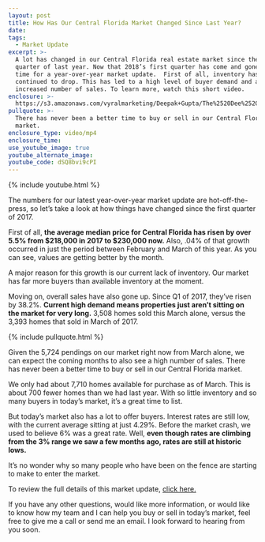 ```yaml
---
layout: post
title: How Has Our Central Florida Market Changed Since Last Year?
date:
tags:
  - Market Update
excerpt: >-
  A lot has changed in our Central Florida real estate market since the first
  quarter of last year. Now that 2018’s first quarter has come and gone, it’s
  time for a year-over-year market update.  First of all, inventory has
  continued to drop. This has led to a high level of buyer demand and an
  increased number of sales. To learn more, watch this short video.
enclosure: >-
  https://s3.amazonaws.com/vyralmarketing/Deepak+Gupta/The%2520Dee%2520Team-%2520How%2520Has%2520Our%2520Central%2520Florida%2520Market%2520Changed%2520Since%2520Last%2520Year%253F.mp4
pullquote: >-
  There has never been a better time to buy or sell in our Central Florida
  market.
enclosure_type: video/mp4
enclosure_time:
use_youtube_image: true
youtube_alternate_image:
youtube_code: dSQ8bvi9cPI
---
```


{% include youtube.html %}

The numbers for our latest year-over-year market update are hot-off-the-press, so let’s take a look at how things have changed since the first quarter of 2017.

First of all, **the average median price for Central Florida has risen by over 5.5% from $218,000 in 2017 to $230,000 now.** Also, .04% of that growth occurred in just the period between February and March of this year. As you can see, values are getting better by the month.

A major reason for this growth is our current lack of inventory. Our market has far more buyers than available inventory at the moment.

Moving on, overall sales have also gone up. Since Q1 of 2017, they’ve risen by 38.2%. **Current high demand means properties just aren’t sitting on the market for very long.** 3,508 homes sold this March alone, versus the 3,393 homes that sold in March of 2017.

{% include pullquote.html %}

Given the 5,724 pendings on our market right now from March alone, we can expect the coming months to also see a high number of sales. There has never been a better time to buy or sell in our Central Florida market.

We only had about 7,710 homes available for purchase as of March. This is about 700 fewer homes than we had last year. With so little inventory and so many buyers in today’s market, it’s a great time to list.

But today’s market also has a lot to offer buyers. Interest rates are still low, with the current average sitting at just 4.29%. Before the market crash, we used to believe 6% was a great rate. Well, **even though rates are climbing from the 3% range we saw a few months ago, rates are still at historic lows.**

It’s no wonder why so many people who have been on the fence are starting to make to enter the market.

To review the full details of this market update, [click here.](/OrlHousMrktSnap042018.png)

If you have any other questions, would like more information, or would like to know how my team and I can help you buy or sell in today’s market, feel free to give me a call or send me an email. I look forward to hearing from you soon.

&nbsp;